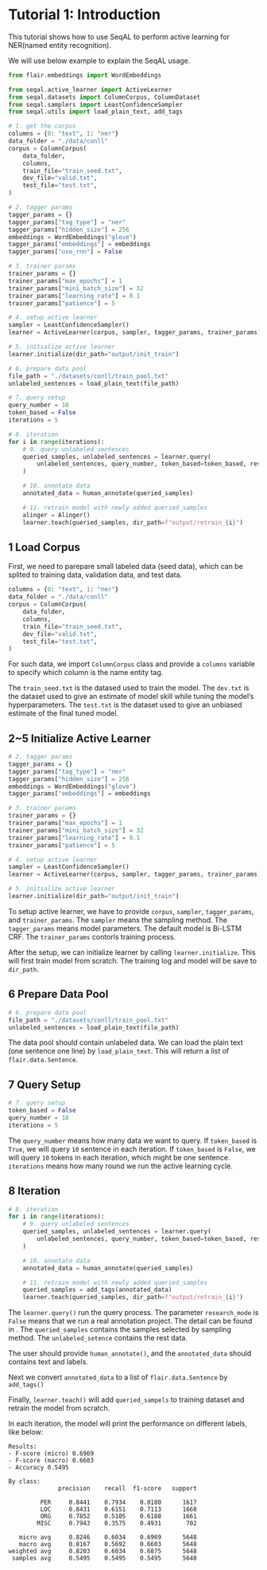 # Tutorial 1: Introduction

This tutorial shows how to use SeqAL to perform active learning for NER(named entity recognition).

We will use below example to explain the SeqAL usage.

```python
from flair.embeddings import WordEmbeddings

from seqal.active_learner import ActiveLearner
from seqal.datasets import ColumnCorpus, ColumnDataset
from seqal.samplers import LeastConfidenceSampler
from seqal.utils import load_plain_text, add_tags

# 1. get the corpus
columns = {0: "text", 1: "ner"}
data_folder = "./data/conll"
corpus = ColumnCorpus(
    data_folder,
    columns,
    train_file="train_seed.txt",
    dev_file="valid.txt",
    test_file="test.txt",
)

# 2. tagger params
tagger_params = {}
tagger_params["tag_type"] = "ner"
tagger_params["hidden_size"] = 256
embeddings = WordEmbeddings("glove")
tagger_params["embeddings"] = embeddings
tagger_params["use_rnn"] = False

# 3. trainer params
trainer_params = {}
trainer_params["max_epochs"] = 1
trainer_params["mini_batch_size"] = 32
trainer_params["learning_rate"] = 0.1
trainer_params["patience"] = 5

# 4. setup active learner
sampler = LeastConfidenceSampler()
learner = ActiveLearner(corpus, sampler, tagger_params, trainer_params)

# 5. initialize active learner
learner.initialize(dir_path="output/init_train")

# 6. prepare data pool
file_path = "./datasets/conll/train_pool.txt"
unlabeled_sentences = load_plain_text(file_path)

# 7. query setup
query_number = 10
token_based = False
iterations = 5

# 8. iteration
for i in range(iterations):
    # 9. query unlabeled sentences
    queried_samples, unlabeled_sentences = learner.query(
        unlabeled_sentences, query_number, token_based=token_based, research_mode=False
    )

    # 10. annotate data
    annotated_data = human_annotate(queried_samples)

    # 11. retrain model with newly added queried_samples
    alinger = Alinger()
    learner.teach(queried_samples, dir_path=f"output/retrain_{i}")
```


## 1 Load Corpus

First, we need to parepare small labeled data (seed data), which can be splited to training data, validation data, and test data.

```python
columns = {0: "text", 1: "ner"}
data_folder = "./data/conll"
corpus = ColumnCorpus(
    data_folder,
    columns,
    train_file="train_seed.txt",
    dev_file="valid.txt",
    test_file="test.txt",
)
```

For such data, we import `ColumnCorpus` class and provide a `columns` variable to specify which column is the name entity tag. 

The `train_seed.txt` is the datased used to train the model. The `dev.txt` is the dataset used to give an estimate of model skill while tuning the model’s hyperparameters. The `test.txt` is the dataset used to give an unbiased estimate of the final tuned model.


## 2~5 Initialize Active Learner

```python
# 2. tagger params
tagger_params = {}
tagger_params["tag_type"] = "ner"
tagger_params["hidden_size"] = 256
embeddings = WordEmbeddings("glove")
tagger_params["embeddings"] = embeddings

# 3. trainer params
trainer_params = {}
trainer_params["max_epochs"] = 1
trainer_params["mini_batch_size"] = 32
trainer_params["learning_rate"] = 0.1
trainer_params["patience"] = 5

# 4. setup active learner
sampler = LeastConfidenceSampler()
learner = ActiveLearner(corpus, sampler, tagger_params, trainer_params)

# 5. initialize active learner
learner.initialize(dir_path="output/init_train")
```

To setup active learner, we have to provide `corpus`, `sampler`, `tagger_params`, and `trainer_params`. The `sampler` means the sampling method. The `tagger_params` means model parameters. The default model is Bi-LSTM CRF. The `trainer_params` contorls training process.

After the setup, we can initialize learner by calling `learner.initialize`. This will first train model from scratch. The training log and model will be save to `dir_path`.

## 6 Prepare Data Pool

```python
# 6. prepare data pool
file_path = "./datasets/conll/train_pool.txt"
unlabeled_sentences = load_plain_text(file_path)
```

The data pool should contain unlabeled data. We can load the plain text (one sentence one line) by `load_plain_text`. This will return a list of `flair.data.Sentence`.


## 7 Query Setup

```python
# 7. query setup
token_based = False
query_number = 10
iterations = 5
```

The `query_number` means how many data we want to query. If `token_based` is `True`, we will query `10` sentence in each iteration. If `token_based` is `False`, we will query `10` tokens in each iteration, which might be one sentence. `iterations` means how many round we run the active learning cycle.


## 8 Iteration

```python
# 8. iteration
for i in range(iterations):
    # 9. query unlabeled sentences
    queried_samples, unlabeled_sentences = learner.query(
        unlabeled_sentences, query_number, token_based=token_based, research_mode=False
    )

    # 10. annotate data
    annotated_data = human_annotate(queried_samples)

    # 11. retrain model with newly added queried_samples
    queried_samples = add_tags(annotated_data)
    learner.teach(queried_samples, dir_path=f"output/retrain_{i}")
```

The `learner.query()` run the query process. The parameter `research_mode` is `False` means that we run a real annotation project. The detail can be found in [](). The `queried_samples` contains the samples selected by sampling method. The `unlabeled_setence` contains the rest data.

The user should provide `human_annotate()`, and the `annotated_data` should contains text and labels.

Next we convert `annotated_data` to a list of `flair.data.Sentence` by `add_tags()`

Finally, `learner.teach()` will add `queried_sampels` to training dataset and retrain the model from scratch.

In each iteration, the model will print the performance on different labels, like below:

```
Results:
- F-score (micro) 0.6969
- F-score (macro) 0.6603
- Accuracy 0.5495

By class:
              precision    recall  f1-score   support

         PER     0.8441    0.7934    0.8180      1617
         LOC     0.8431    0.6151    0.7113      1668
         ORG     0.7852    0.5105    0.6188      1661
        MISC     0.7943    0.3575    0.4931       702

   micro avg     0.8246    0.6034    0.6969      5648
   macro avg     0.8167    0.5692    0.6603      5648
weighted avg     0.8203    0.6034    0.6875      5648
 samples avg     0.5495    0.5495    0.5495      5648
```
